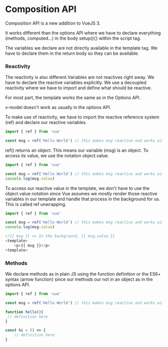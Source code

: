 # Composition API

Composition API is a new addition to VueJS 3.

It works different than the options API where we have to declare everything (methods, computed...) in the body setup(){} within the script tag.

The variables we declare are not directly available in the template tag. We have to declare them in the return body so they can be available.

### Reactivity

The reactivity is also different.Variables are not reactives right away. We have to declare the reactive variables explicitly. We use a decoupled reactivity where we have to import and define what should be reactive.

For most part, the template works the same as in the Options API.

v-model doesn't work as usually in the options API.

To make use of reactivity, we have to import the reactive reference system (ref) and declare our reactive variables.

```js
import { ref } from 'vue'

const msg = ref('Hello World') // this makes msg reactive and works with v-model
```

ref() returns an object. This means our variable (msg) is an object. To access its value, we use the notation object.value.

```js
import { ref } from 'vue'

const msg = ref('Hello World') // this makes msg reactive and works with v-model
console.log(msg.value)
```

To access our reactive value in the template, we don't have to use the object.value notation since Vue assumes we mostly render those reactive variables in our template and handle that process in the background for us. This is called ref unwrapping.

```js
import { ref } from 'vue'

const msg = ref('Hello World') // this makes msg reactive and works with v-model
console.log(msg.value)

//{{ msg }} => In the background, {{ msg.value }}
<template>
    <p>{{ msg }}</p>
<template>
```

### Methods

We declare methods as in plain JS using the function definition or the ES6+ syntax (arrow function) since our methods our not in an object as in the options API.

```js
import { ref } from 'vue'

const msg = ref('Hello World') // this makes msg reactive and works with v-model

function hello(){
 // definition here
}

const hi = () => {
    // definition here
} 
```